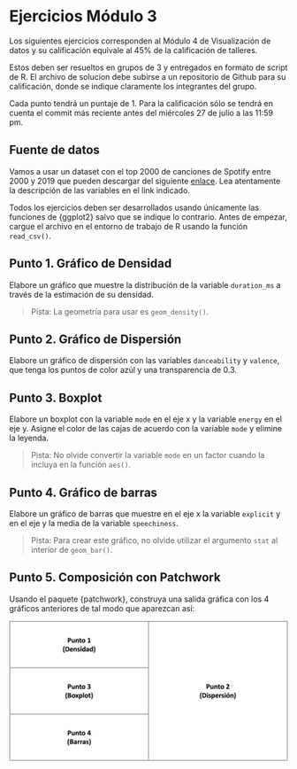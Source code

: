 # Ejercicios Módulo 3

Los siguientes ejercicios corresponden al Módulo 4 de Visualización de datos y su calificación equivale al 45% de la calificación de talleres.

Estos deben ser resueltos en grupos de 3 y entregados en formato de script de R. El archivo de solucíon debe subirse a un repositorio de Github para su calificación, donde se indique claramente los integrantes del grupo.

Cada punto tendrá un puntaje de 1. Para la calificación sólo se tendrá en cuenta el commit más reciente antes del miércoles 27 de julio a las 11:59 pm.

## Fuente de datos

Vamos a usar un dataset con el top 2000 de canciones de Spotify entre 2000 y 2019 que pueden descargar del siguiente [enlace](https://www.kaggle.com/datasets/ramjasmaurya/1-gb-internet-price?select=all_csv+sorted.csv). Lea atentamente la descripción de las variables en el link indicado. 

Todos los ejercicios deben ser desarrollados usando únicamente las funciones de {ggplot2} salvo que se indique lo contrario. Antes de empezar, cargue el archivo en el entorno de trabajo de R usando la función `read_csv()`.

## Punto 1. Gráfico de Densidad

Elabore un gráfico que muestre la distribución de la variable `duration_ms` a través de la estimación de su densidad.

> Pista: La geometría para usar es `geom_density()`.

## Punto 2. Gráfico de Dispersión

Elabore un gráfico de dispersión con las variables `danceability` y `valence`, que tenga los puntos de color azúl y una transparencia de 0.3.

## Punto 3. Boxplot

Elabore un boxplot con la variable `mode` en el eje x y la variable `energy` en el eje y. Asigne el color de las cajas de acuerdo con la variable `mode` y elimine la leyenda.

> Pista: No olvide convertir la variable `mode` en un factor cuando la incluya en la función `aes()`.

## Punto 4. Gráfico de barras

Elabore un gráfico de barras que muestre en el eje x la variable `explicit` y en el eje y la media de la variable `speechiness`.

> Pista: Para crear este gráfico, no olvide utilizar el argumento `stat` al interior de `geom_bar()`.

## Punto 5. Composición con Patchwork

Usando el paquete {patchwork}, construya una salida gráfica con los 4 gráficos anteriores de tal modo que aparezcan así:

![Punto 5](Imagen%20Punto%205.png)
